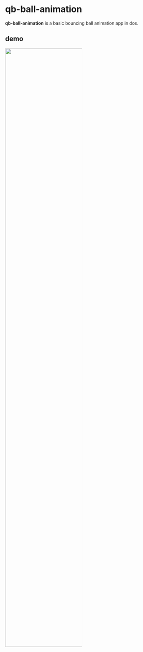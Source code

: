 # qb-ball-animation

**qb-ball-animation** is a basic bouncing ball animation app in dos.


## demo

<img src="https://raw.githubusercontent.com/wolfram77/qb-ball-animation/gh-pages/0/image/0.png" width="70%"><br/>

